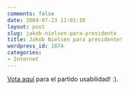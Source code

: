 ```yaml
---
comments: false
date: 2004-07-23 11:01:10
layout: post
slug: jakob-nielsen-para-presidente
title: Jakob Nielsen para presidente!
wordpress_id: 1874
categories:
- Internet
---
```


[Vota aquí](http://www.ntk.net/nielsen2004/) para el partido usabilidad! :).




 
